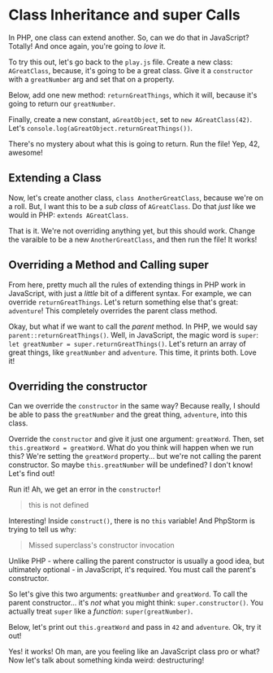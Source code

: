 # Class Inheritance and super Calls

In PHP, one class can extend another. So, can we do that in JavaScript? Totally!
And once again, you're going to *love* it.

To try this out, let's go back to the `play.js` file. Create a new class: `AGreatClass`,
because, it's going to be a great class. Give it a `constructor` with a `greatNumber`
arg and set that on a property.

Below, add one new method: `returnGreatThings`, which it will, because it's going
to return our `greatNumber`.

Finally, create a new constant, `aGreatObject`, set to `new AGreatClass(42)`. Let's
`console.log(aGreatObject.returnGreatThings())`.

There's no mystery about what this is going to return. Run the file! Yep, 42, awesome!

## Extending a Class

Now, let's create another class, `class AnotherGreatClass`, because we're on a roll.
But, I want this to be a *sub class* of `AGreatClass`. Do that *just* like we would
in PHP: `extends AGreatClass`.

That is it. We're not overriding anything yet, but this should work. Change the varaible
to be a new `AnotherGreatClass`, and then run the file! It works!

## Overriding a Method and Calling super

From here, pretty much all the rules of extending things in PHP work in JavaScript,
with just a *little* bit of a different syntax. For example, we can override `returnGreatThings`.
Let's return something else that's great: `adventure`! This completely overrides the
parent class method.

Okay, but what if we want to call the *parent* method. In PHP, we would say
`parent::returnGreatThings()`. Well, in JavaScript, the magic word is `super`:
`let greatNumber = super.returnGreatThings()`. Let's return an array of great things,
like `greatNumber` and `adventure`. This time, it prints both. Love it!

## Overriding the constructor

Can we override the `constructor` in the same way? Because really, I should be
able to pass the `greatNumber` and the great thing, `adventure`, into this class.

Override the `constructor` and give it just one argument: `greatWord`. Then, set
`this.greatWord = greatWord`. What do you think will happen when we run this? We're
setting the `greatWord` property... but we're not calling the parent constructor.
So maybe `this.greatNumber` will be undefined? I don't know! Let's find out!

Run it! Ah, we get an error in the `constructor`!

> this is not defined

Interesting! Inside `construct()`, there is no `this` variable! And PhpStorm is
trying to tell us why:

> Missed superclass's constructor invocation

Unlike PHP - where calling the parent constructor is usually a good idea, but ultimately
optional - in JavaScript, it's required. You must call the parent's constructor.

So let's give this two arguments: `greatNumber` and `greatWord`. To call the parent
constructor... it's  *not* what you might think: `super.constructor()`. You actually
treat `super` like a *function*: `super(greatNumber)`.

Below, let's print out `this.greatWord` and pass in `42` and `adventure`. Ok, try
it out!

Yes! it works! Oh man, are you feeling like an JavaScript class pro or what? Now
let's talk about something kinda weird: destructuring!
